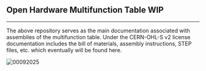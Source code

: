 ## Open Hardware Multifunction Table WIP ##
___
The above repository serves as the main documentation associated with assemblies of the multifunction table.
Under the CERN-OHL-S v2 license documentation includes the bill of materials, assembly instructions, STEP files,
etc. which eventually will be found here.

![00092025]('https://gitlab.com/sethlouiszimmerman/open-hardware-multifunction-table/-/blob/140227e10bdb736e42626c8b9340bc6e85ccfd4b/MEDIA/PHOTOS/00092025.jpg')